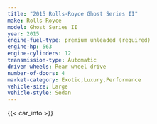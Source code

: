 ```yaml
---
title: "2015 Rolls-Royce Ghost Series II"
make: Rolls-Royce
model: Ghost Series II
year: 2015
engine-fuel-type: premium unleaded (required)
engine-hp: 563
engine-cylinders: 12
transmission-type: Automatic
driven-wheels: Rear wheel drive
number-of-doors: 4
market-category: Exotic,Luxury,Performance
vehicle-size: Large
vehicle-style: Sedan
---
```


{{< car_info >}}
